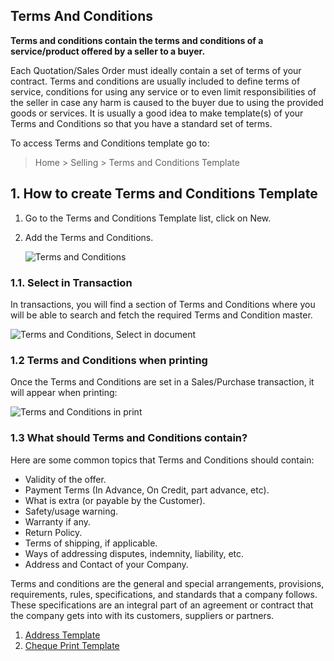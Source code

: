 ## Terms And Conditions

**Terms and conditions contain the terms and conditions of a service/product offered by a seller to a buyer.**

Each Quotation/Sales Order must ideally contain a set of terms of your contract. Terms and conditions are usually included to define terms of service, conditions for using any service or to even limit responsibilities of the seller in case any harm is caused to the buyer due to using the provided goods or services. It is usually a good idea to make template(s) of your Terms and Conditions so that you have a standard set of terms.

To access Terms and Conditions template go to:

> Home > Selling > Terms and Conditions Template

## 1\. How to create Terms and Conditions Template

1.  Go to the Terms and Conditions Template list, click on New.
2.  Add the Terms and Conditions.
    
    ![Terms and Conditions](https://docs.erpnext.com/files/terms-1.png)
    

### 1.1. Select in Transaction

In transactions, you will find a section of Terms and Conditions where you will be able to search and fetch the required Terms and Condition master.

![Terms and Conditions, Select in document](https://docs.erpnext.com/files/terms-3.png)

### 1.2 Terms and Conditions when printing

Once the Terms and Conditions are set in a Sales/Purchase transaction, it will appear when printing:

![Terms and Conditions in print](https://docs.erpnext.com/files/terms-in-print.png)

### 1.3 What should Terms and Conditions contain?

Here are some common topics that Terms and Conditions should contain:

*   Validity of the offer.
*   Payment Terms (In Advance, On Credit, part advance, etc).
*   What is extra (or payable by the Customer).
*   Safety/usage warning.
*   Warranty if any.
*   Return Policy.
*   Terms of shipping, if applicable.
*   Ways of addressing disputes, indemnity, liability, etc.
*   Address and Contact of your Company.

Terms and conditions are the general and special arrangements, provisions, requirements, rules, specifications, and standards that a company follows. These specifications are an integral part of an agreement or contract that the company gets into with its customers, suppliers or partners.

1.  [Address Template](https://docs.erpnext.com/docs/v13/user/manual/en/setting-up/print/address-template)
2.  [Cheque Print Template](https://docs.erpnext.com/docs/v13/user/manual/en/setting-up/print/cheque-print-template)